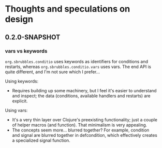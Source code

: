 # Thoughts and speculations on design

## 0.2.0-SNAPSHOT

### vars vs keywords

`org.sbrubbles.conditio` uses keywords as identifiers for conditions and restarts, whereas `org.sbrubbles.conditio.vars` uses vars. The end API is quite different, and I'm not sure which I prefer...

Using keywords:
* Requires building up some machinery, but I feel it's easier to understand and inspect; the data (conditions, available handlers and restarts) are explicit.

Using vars:
* It's a very thin layer over Clojure's preexisting functionality; just a couple of helper macros (and function). That minimalism is very appealing.
* The concepts seem more... blurred together? For example, condition and signal are blurred together in defcondition, which effectively creates a specialized signal function.


